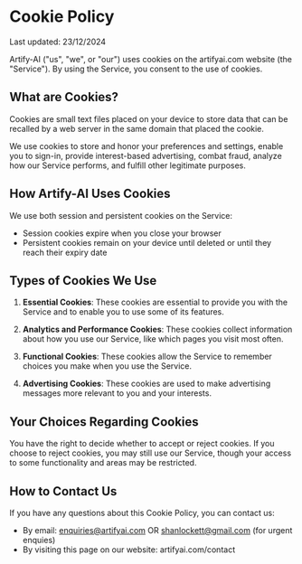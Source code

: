 # Cookie Policy

Last updated: 23/12/2024

Artify-AI ("us", "we", or "our") uses cookies on the artifyai.com website (the "Service"). By using the Service, you consent to the use of cookies.

## What are Cookies?

Cookies are small text files placed on your device to store data that can be recalled by a web server in the same domain that placed the cookie. 

We use cookies to store and honor your preferences and settings, enable you to sign-in, provide interest-based advertising, combat fraud, analyze how our Service performs, and fulfill other legitimate purposes.

## How Artify-AI Uses Cookies

We use both session and persistent cookies on the Service:
- Session cookies expire when you close your browser
- Persistent cookies remain on your device until deleted or until they reach their expiry date

## Types of Cookies We Use

1. **Essential Cookies**: These cookies are essential to provide you with the Service and to enable you to use some of its features.

2. **Analytics and Performance Cookies**: These cookies collect information about how you use our Service, like which pages you visit most often.

3. **Functional Cookies**: These cookies allow the Service to remember choices you make when you use the Service.

4. **Advertising Cookies**: These cookies are used to make advertising messages more relevant to you and your interests.

## Your Choices Regarding Cookies

You have the right to decide whether to accept or reject cookies. If you choose to reject cookies, you may still use our Service, though your access to some functionality and areas may be restricted.

## How to Contact Us

If you have any questions about this Cookie Policy, you can contact us:
- By email: enquiries@artifyai.com OR shanlockett@gmail.com (for urgent enquies)
- By visiting this page on our website: artifyai.com/contact